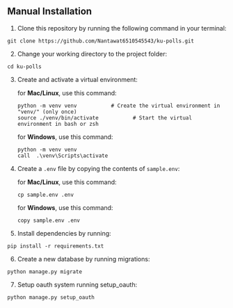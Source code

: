 ## Manual Installation

1. Clone this repository by running the following command in your terminal:

```
git clone https://github.com/Nantawat6510545543/ku-polls.git
```

2. Change your working directory to the project folder:

```
cd ku-polls
```

3. Create and activate a virtual environment:

   for **Mac/Linux**, use this command:
    ```
   python -m venv venv           # Create the virtual environment in "venv/" (only once)
   source ./venv/bin/activate           # Start the virtual environment in bash or zsh
    ```

   for **Windows**, use this command:
    ```
    python -m venv venv
    call  .\venv\Scripts\activate
    ```

4. Create a `.env` file by copying the contents of `sample.env`:

   for **Mac/Linux**, use this command:
    ```
   cp sample.env .env
   ```

   for **Windows**, use this command:
    ```
   copy sample.env .env
   ```

5. Install dependencies by running:

```
pip install -r requirements.txt
```

6. Create a new database by running migrations:

```
python manage.py migrate
```

7. Setup oauth system running setup_oauth:

```
python manage.py setup_oauth
```
